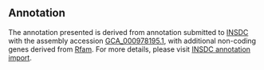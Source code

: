 

Annotation
----------

The annotation presented is derived from annotation submitted to
[INSDC](http://www.insdc.org) with the assembly accession
[GCA\_000978195.1](http://www.ebi.ac.uk/ena/data/view/GCA_000978195.1),
with additional non-coding genes derived from
[Rfam](http://rfam.xfam.org/). For more details, please visit [INSDC
annotation
import](http://ensemblgenomes.org/info/data/insdc_annotation).
